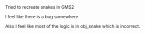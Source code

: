 Tried to recreate snakes in GMS2

I feel like there is a bug somewhere

Also I feel like most of the logic is in obj_snake which is incorrect.
